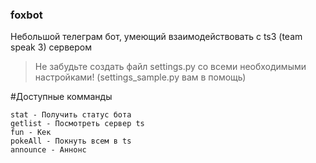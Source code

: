 ### foxbot
Небольшой телеграм бот, умеющий взаимодействовать с ts3 (team speak 3) сервером

>Не забудьте создать файл settings.py со всеми необходимыми настройками! (settings_sample.py вам в помощь)

#Доступные комманды
```
stat - Получить статус бота
getlist - Посмотреть сервер ts
fun - Кек
pokeAll - Покнуть всем в ts
announce - Аннонс
```
